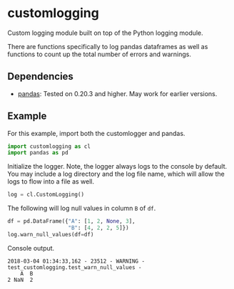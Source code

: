 # customlogging
Custom logging module built on top of the Python logging module.

There are functions specifically to log pandas dataframes as well
as functions to count up the total number of errors and warnings.

## Dependencies
- [pandas](https://github.com/pandas-dev/pandas): Tested on 0.20.3
    and higher.  May work for earlier versions.

## Example
For this example, import both the customlogger and pandas.

```python
import customlogging as cl
import pandas as pd
```

Initialize the logger.  Note, the logger always logs to the console
by default. You may include a log directory and the log file name,
which will allow the logs to flow into a file as well.
```python
log = cl.CustomLogging()
```

The following will log null values in column ```B``` of ```df```.
```python
df = pd.DataFrame({"A": [1, 2, None, 3],
                   "B": [4, 2, 2, 5]})
log.warn_null_values(df=df)
```

Console output.
```
2018-03-04 01:34:33,162 - 23512 - WARNING - test_customlogging.test_warn_null_values - 
    A  B
2 NaN  2
```
